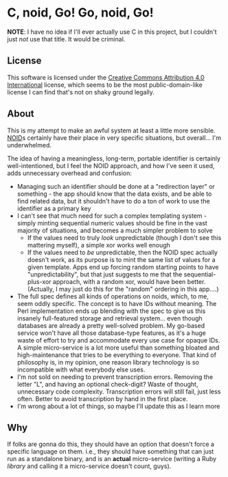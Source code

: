 C, noid, Go!  Go, noid, Go!
=====

**NOTE**: I have no idea if I'll ever actually use C in this project, but I
couldn't just *not* use that title.  It would be criminal.

License
-----

This software is licensed under the [Creative Commons Attribution 4.0 International](./LICENSE.txt)
license, which seems to be the most public-domain-like license I can find
that's not on shaky ground legally.

About
-----

This is my attempt to make an awful system at least a little more sensible.
[NOID](https://wiki.ucop.edu/display/Curation/NOID)s certainly have their place
in very specific situations, but overall...  I'm underwhelmed.

The idea of having a meaningless, long-term, portable identifier is certainly
well-intentioned, but I feel the NOID approach, and how I've seen it used, adds
unnecessary overhead and confusion:

- Managing such an identifier should be done at a "redirection layer" or
  something - the app should know that the data exists, and be able to find
  related data, but it shouldn't have to do a ton of work to use the identifier
  as a primary key
- I can't see that much need for such a complex templating system - simply
  minting sequential numeric values should be fine in the vast majority of
  situations, and becomes a much simpler problem to solve
  - If the values need to truly *look* unpredictable (though I don't see this
    mattering myself), a simple xor works well enough
  - If the values need to *be* unpredictable, then the NOID spec actually
    doesn't work, as its purpose is to mint the same list of values for a given
    template.  Apps end up forcing random starting points to have
    "unpredictability", but that just suggests to me that the
    sequential-plus-xor approach, with a random xor, would have been better.
    (Actually, I may just do this for the "random" ordering in this app....)
- The full spec defines all kinds of operations on noids, which, to me, seem
  oddly specific.  The concept is to have IDs without meaning.  The Perl
  implementation ends up blending with the spec to give us this insanely
  full-featured storage and retrieval system... even though databases are
  already a pretty well-solved problem.  My go-based service won't have all
  those database-type features, as it's a huge waste of effort to try and
  accommodate every use case for opaque IDs.  A simple micro-service is a lot
  more useful than something bloated and high-maintenance that tries to be
  everything to everyone.  That kind of philosophy is, in my opinion, one
  reason library technology is so incompatible with what everybody else uses.
- I'm not sold on needing to prevent transcription errors.  Removing the letter
  "L", and having an optional check-digit?  Waste of thought, unnecessary code
  complexity.  Transcription errors will still fail, just less often.  Better
  to avoid transcription by hand in the first place.
- I'm wrong about a lot of things, so maybe I'll update this as I learn more

Why
-----

If folks are gonna do this, they should have an option that doesn't force a
specific language on them.  i.e., they should have something that can just run
as a standalone binary, and is an **actual** micro-service (writing a Ruby
*library* and calling it a micro-service doesn't count, guys).
